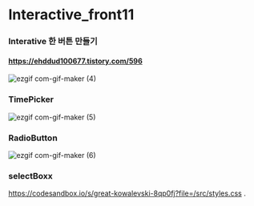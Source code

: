 # Interactive_front11

### Interative 한 버튼 만들기

#### https://ehddud100677.tistory.com/596

![ezgif com-gif-maker (4)](https://user-images.githubusercontent.com/62373865/177709923-06b89272-691d-4cb2-bcd5-33b5d3cd63e0.gif)

### TimePicker

![ezgif com-gif-maker (5)](https://user-images.githubusercontent.com/62373865/178093799-8dfb176f-c123-421c-9d77-74582bab242f.gif)

### RadioButton

![ezgif com-gif-maker (6)](https://user-images.githubusercontent.com/62373865/178108926-f6663ce0-55aa-497c-beea-a595cc4e087c.gif)

### selectBoxx

https://codesandbox.io/s/great-kowalevski-8qp0fj?file=/src/styles.css
.
